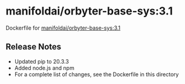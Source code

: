 #  manifoldai/orbyter-base-sys:3.1

Dockerfile for [manifoldai/orbyter-base-sys:3.1](https://hub.docker.com/r/manifoldai/orbyter-base-sys)

## Release Notes

* Updated pip to 20.3.3
* Added node.js and npm
* For a complete list of changes, see the Dockerfile in this directory